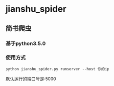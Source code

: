# jianshu_spider
## 简书爬虫
### 基于python3.5.0
### 使用方式
    python jianshu_spider.py runserver --host 你的ip
默认运行的端口号是:5000
